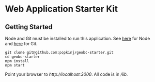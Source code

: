 # Web Application Starter Kit

## Getting Started

Node and Git must be installed to run this application. See [here](https://nodejs.org/en/download/) for Node and [here](https://git-scm.com/downloads) for Git.

```
git clone git@github.com:popkinj/geobc-starter.git
cd geobc-starter
npm install
npm start
```

Point your browser to *http://localhost:3000*. All code is in */lib*. 

